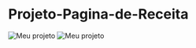 # Projeto-Pagina-de-Receita
![Meu projeto](https://drive.google.com/uc?id=1nxX5cGA82AmamqA3ejKEPsjKysMBhez8)
![Meu projeto](https://drive.google.com/uc?id=10-RFZNxoSwo-wbXuXxP45VyU9vbzQz3v)

